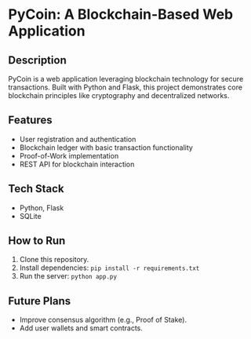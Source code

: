 # PyCoin: A Blockchain-Based Web Application
## Description
PyCoin is a web application leveraging blockchain technology for secure transactions. Built with Python and Flask, this project demonstrates core blockchain principles like cryptography and decentralized networks.
## Features
- User registration and authentication
- Blockchain ledger with basic transaction functionality
- Proof-of-Work implementation
- REST API for blockchain interaction
## Tech Stack
- Python, Flask
- SQLite
## How to Run
1. Clone this repository.
2. Install dependencies: `pip install -r requirements.txt`
3. Run the server: `python app.py`
## Future Plans
- Improve consensus algorithm (e.g., Proof of Stake).
- Add user wallets and smart contracts.
